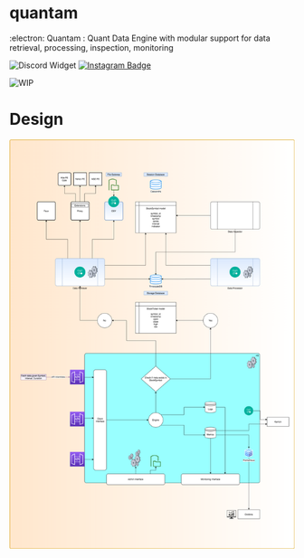 # quantam
:electron: Quantam : Quant Data Engine with modular support for data retrieval, processing, inspection, monitoring

![Discord Widget](https://img.shields.io/discord/724039474866159706?label=Chat&style=flat-square)
[![Instagram Badge](https://img.shields.io/badge/-Discord%20Invite-7289DA?style=flat-square&logo=discord&logoColor=white&link=https://discord.gg/bfDwgVb)](https://discord.gg/bfDwgVb)

![WIP](https://img.shields.io/badge/%20%F0%9F%9A%A7%20-Work%20in%20progress-important)



# Design
![Master Engine Diagram](https://github.com/QuantaVerse/quantam/blob/master/diagram/QuantamEngine.png "Master Engine Diagram")

